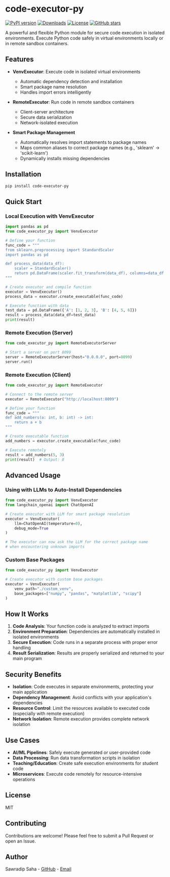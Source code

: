 # code-executor-py 

[![PyPI version](https://img.shields.io/pypi/v/code-executor-py.svg)](https://pypi.org/project/code-executor-py/)
[![Downloads](https://img.shields.io/pypi/dm/code-executor-py.svg)](https://pypi.org/project/code-executor-py/)
[![License](https://img.shields.io/github/license/sawradip/code_executor_py.svg)](https://github.com/sawradip/code_executor_py/blob/main/LICENSE)
[![GitHub stars](https://img.shields.io/github/stars/sawradip/code_executor_py.svg)](https://github.com/sawradip/code_executor_py/stargazers)

A powerful and flexible Python module for secure code execution in isolated environments. Execute Python code safely in virtual environments locally or in remote sandbox containers.

## Features

- **VenvExecutor**: Execute code in isolated virtual environments
  - Automatic dependency detection and installation
  - Smart package name resolution
  - Handles import errors intelligently

- **RemoteExecutor**: Run code in remote sandbox containers
  - Client-server architecture
  - Secure data serialization
  - Network-isolated execution
  
- **Smart Package Management**
  - Automatically resolves import statements to package names
  - Maps common aliases to correct package names (e.g., 'sklearn' → 'scikit-learn')
  - Dynamically installs missing dependencies

## Installation

```bash
pip install code-executor-py
```

## Quick Start

### Local Execution with VenvExecutor

```python
import pandas as pd
from code_executor_py import VenvExecutor

# Define your function
func_code = """
from sklearn.preprocessing import StandardScaler
import pandas as pd

def process_data(data_df):
    scaler = StandardScaler()
    return pd.DataFrame(scaler.fit_transform(data_df), columns=data_df.columns)
"""

# Create executor and compile function
executor = VenvExecutor()
process_data = executor.create_executable(func_code)

# Execute function with data
test_data = pd.DataFrame({'A': [1, 2, 3], 'B': [4, 5, 6]})
result = process_data(data_df=test_data)
print(result)
```

### Remote Execution (Server)

```python
from code_executor_py import RemoteExecutorServer

# Start a server on port 8099
server = RemoteExecutorServer(host="0.0.0.0", port=8099)
server.run()
```

### Remote Execution (Client)

```python
from code_executor_py import RemoteExecutor

# Connect to the remote server
executor = RemoteExecutor("http://localhost:8099")

# Define your function
func_code = """
def add_numbers(a: int, b: int) -> int:
    return a + b
"""

# Create executable function
add_numbers = executor.create_executable(func_code)

# Execute remotely
result = add_numbers(5, 3)
print(result)  # Output: 8
```

## Advanced Usage

### Using with LLMs to Auto-Install Dependencies

```python
from code_executor_py import VenvExecutor
from langchain_openai import ChatOpenAI

# Create executor with LLM for smart package resolution
executor = VenvExecutor(
    llm=ChatOpenAI(temperature=0),
    debug_mode=True
)

# The executor can now ask the LLM for the correct package name
# when encountering unknown imports
```

### Custom Base Packages

```python
from code_executor_py import VenvExecutor

# Create executor with custom base packages
executor = VenvExecutor(
    venv_path="./custom_venv",
    base_packages=["numpy", "pandas", "matplotlib", "scipy"]
)
```

## How It Works

1. **Code Analysis**: Your function code is analyzed to extract imports
2. **Environment Preparation**: Dependencies are automatically installed in isolated environments
3. **Secure Execution**: Code runs in a separate process with proper error handling
4. **Result Serialization**: Results are properly serialized and returned to your main program

## Security Benefits

- **Isolation**: Code executes in separate environments, protecting your main application
- **Dependency Management**: Avoid conflicts with your application's dependencies
- **Resource Control**: Limit the resources available to executed code (especially with remote execution)
- **Network Isolation**: Remote execution provides complete network isolation

## Use Cases

- **AI/ML Pipelines**: Safely execute generated or user-provided code
- **Data Processing**: Run data transformation scripts in isolation
- **Teaching/Education**: Create safe execution environments for student code
- **Microservices**: Execute code remotely for resource-intensive operations

## License

MIT

## Contributing

Contributions are welcome! Please feel free to submit a Pull Request or open an Issue.

## Author

Sawradip Saha - [GitHub](https://github.com/sawradip) - [Email](mailto:sawradip0@gmail.com)